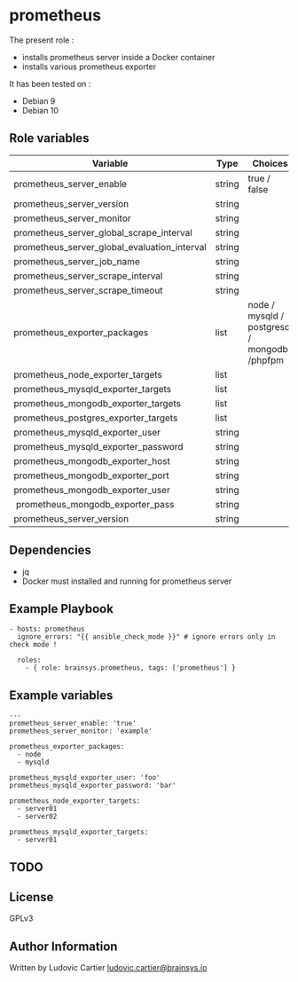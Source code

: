 prometheus
==========

The present role :
  - installs prometheus server inside a Docker container
  - installs various prometheus exporter

It has been tested on :
  - Debian 9
  - Debian 10

Role variables
--------------

| Variable                                     | Type    | Choices                                      | Default     | Comment         |
|----------------------------------------------|---------|----------------------------------------------|-------------|-----------------|
| prometheus_server_enable                     | string  | true / false                                 |             |                 |
| prometheus_server_version                    | string  |                                              |  latest     |                 |
| prometheus_server_monitor                    | string  |                                              |             |                 |
| prometheus_server_global_scrape_interval     | string  |                                              |  15         |                 |
| prometheus_server_global_evaluation_interval | string  |                                              |  15         |                 |
| prometheus_server_job_name                   | string  |                                              |  prometheus |                 |
| prometheus_server_scrape_interval            | string  |                                              |  5          |                 |
| prometheus_server_scrape_timeout             | string  |                                              |  5          |                 |
| prometheus_exporter_packages                 | list    | node / mysqld / postgresql / mongodb /phpfpm |             |                 |
| prometheus_node_exporter_targets             | list    |                                              |             |                 |
| prometheus_mysqld_exporter_targets           | list    |                                              |             |                 |
| prometheus_mongodb_exporter_targets          | list    |                                              |             |                 |
| prometheus_postgres_exporter_targets         | list    |                                              |             |                 |
| prometheus_mysqld_exporter_user              | string  |                                              |             |                 |
| prometheus_mysqld_exporter_password          | string  |                                              |             |                 |
| prometheus_mongodb_exporter_host             | string  |                                              | localhost   |                 |
| prometheus_mongodb_exporter_port             | string  |                                              | 27017       |                 |
| prometheus_mongodb_exporter_user             | string  |                                              |             |                 |
| prometheus_mongodb_exporter_pass             | string  |                                              |             |                 |
| prometheus_server_version                    | string  |                                              |  latest     |                 |

Dependencies
------------

  - jq
  - Docker must installed and running for prometheus server

Example Playbook
----------------

    - hosts: prometheus
      ignore_errors: "{{ ansible_check_mode }}" # ignore errors only in check mode !

      roles:
        - { role: brainsys.prometheus, tags: ['prometheus'] }

Example variables
-----------------

    ---
    prometheus_server_enable: 'true'
    prometheus_server_monitor: 'example'

    prometheus_exporter_packages:
      - node
      - mysqld

    prometheus_mysqld_exporter_user: 'foo'
    prometheus_mysqld_exporter_password: 'bar'

    prometheus_node_exporter_targets:
      - server01
      - server02

    prometheus_mysqld_exporter_targets:
      - server01

TODO
----

License
-------

GPLv3

Author Information
------------------

Written by Ludovic Cartier <ludovic.cartier@brainsys.io>
